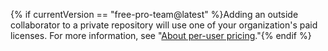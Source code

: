 {% if currentVersion == "free-pro-team@latest" %}Adding an outside collaborator to a private repository will use one of your organization's paid licenses. For more information, see "[About per-user pricing](/articles/about-per-user-pricing/)."{% endif %}
